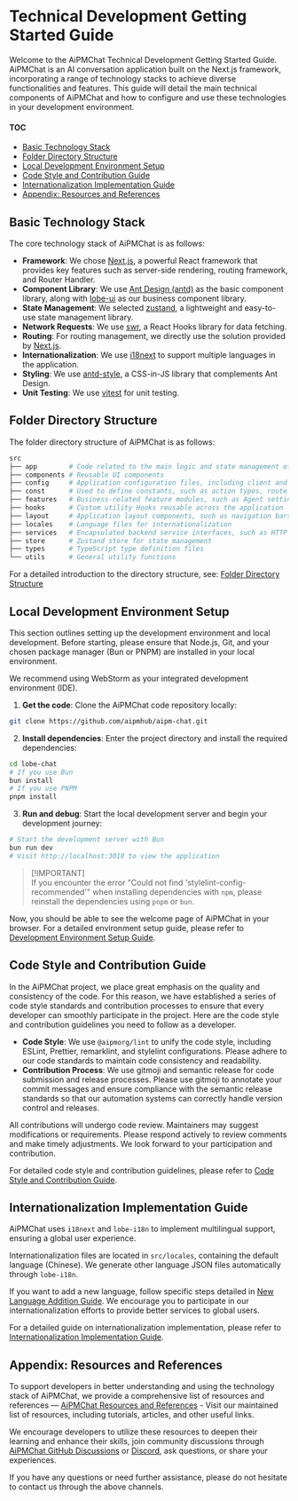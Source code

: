 # Technical Development Getting Started Guide

Welcome to the AiPMChat Technical Development Getting Started Guide. AiPMChat is an AI conversation application built on the Next.js framework, incorporating a range of technology stacks to achieve diverse functionalities and features. This guide will detail the main technical components of AiPMChat and how to configure and use these technologies in your development environment.

#### TOC

- [Basic Technology Stack](#basic-technology-stack)
- [Folder Directory Structure](#folder-directory-structure)
- [Local Development Environment Setup](#local-development-environment-setup)
- [Code Style and Contribution Guide](#code-style-and-contribution-guide)
- [Internationalization Implementation Guide](#internationalization-implementation-guide)
- [Appendix: Resources and References](#appendix-resources-and-references)

## Basic Technology Stack

The core technology stack of AiPMChat is as follows:

- **Framework**: We chose [Next.js](https://nextjs.org/), a powerful React framework that provides key features such as server-side rendering, routing framework, and Router Handler.
- **Component Library**: We use [Ant Design (antd)](https://ant.design/) as the basic component library, along with [lobe-ui](https://github.com/lobehub/lobe-ui) as our business component library.
- **State Management**: We selected [zustand](https://github.com/pmndrs/zustand), a lightweight and easy-to-use state management library.
- **Network Requests**: We use [swr](https://swr.vercel.app/), a React Hooks library for data fetching.
- **Routing**: For routing management, we directly use the solution provided by [Next.js](https://nextjs.org/).
- **Internationalization**: We use [i18next](https://www.i18next.com/) to support multiple languages in the application.
- **Styling**: We use [antd-style](https://github.com/ant-design/antd-style), a CSS-in-JS library that complements Ant Design.
- **Unit Testing**: We use [vitest](https://github.com/vitest-dev/vitest) for unit testing.

## Folder Directory Structure

The folder directory structure of AiPMChat is as follows:

```bash
src
├── app        # Code related to the main logic and state management of the application
├── components # Reusable UI components
├── config     # Application configuration files, including client and server environment variables
├── const      # Used to define constants, such as action types, route names, etc.
├── features   # Business-related feature modules, such as Agent settings, plugin development pop-ups, etc.
├── hooks      # Custom utility Hooks reusable across the application
├── layout     # Application layout components, such as navigation bars, sidebars, etc.
├── locales    # Language files for internationalization
├── services   # Encapsulated backend service interfaces, such as HTTP requests
├── store      # Zustand store for state management
├── types      # TypeScript type definition files
└── utils      # General utility functions
```

For a detailed introduction to the directory structure, see: [Folder Directory Structure](Folder-Structure.zh-CN.md)

## Local Development Environment Setup

This section outlines setting up the development environment and local development. Before starting, please ensure that Node.js, Git, and your chosen package manager (Bun or PNPM) are installed in your local environment.

We recommend using WebStorm as your integrated development environment (IDE).

1. **Get the code**: Clone the AiPMChat code repository locally:

```bash
git clone https://github.com/aipmhub/aipm-chat.git
```

2. **Install dependencies**: Enter the project directory and install the required dependencies:

```bash
cd lobe-chat
# If you use Bun
bun install
# If you use PNPM
pnpm install
```

3. **Run and debug**: Start the local development server and begin your development journey:

```bash
# Start the development server with Bun
bun run dev
# Visit http://localhost:3010 to view the application
```

> \[!IMPORTANT]\
> If you encounter the error "Could not find 'stylelint-config-recommended'" when installing dependencies with `npm`, please reinstall the dependencies using `pnpm` or `bun`.

Now, you should be able to see the welcome page of AiPMChat in your browser. For a detailed environment setup guide, please refer to [Development Environment Setup Guide](Setup-Development.zh-CN.md).

## Code Style and Contribution Guide

In the AiPMChat project, we place great emphasis on the quality and consistency of the code. For this reason, we have established a series of code style standards and contribution processes to ensure that every developer can smoothly participate in the project. Here are the code style and contribution guidelines you need to follow as a developer.

- **Code Style**: We use `@aipmorg/lint` to unify the code style, including ESLint, Prettier, remarklint, and stylelint configurations. Please adhere to our code standards to maintain code consistency and readability.
- **Contribution Process**: We use gitmoji and semantic release for code submission and release processes. Please use gitmoji to annotate your commit messages and ensure compliance with the semantic release standards so that our automation systems can correctly handle version control and releases.

All contributions will undergo code review. Maintainers may suggest modifications or requirements. Please respond actively to review comments and make timely adjustments. We look forward to your participation and contribution.

For detailed code style and contribution guidelines, please refer to [Code Style and Contribution Guide](Contributing-Guidelines.zh-CN.md).

## Internationalization Implementation Guide

AiPMChat uses `i18next` and `lobe-i18n` to implement multilingual support, ensuring a global user experience.

Internationalization files are located in `src/locales`, containing the default language (Chinese). We generate other language JSON files automatically through `lobe-i18n`.

If you want to add a new language, follow specific steps detailed in [New Language Addition Guide](../Internationalization/Add-New-Locale.zh-CN.md). We encourage you to participate in our internationalization efforts to provide better services to global users.

For a detailed guide on internationalization implementation, please refer to [Internationalization Implementation Guide](../Internationalization/Internationalization-Implementation.zh-CN.md).

## Appendix: Resources and References

To support developers in better understanding and using the technology stack of AiPMChat, we provide a comprehensive list of resources and references — [AiPMChat Resources and References](https://github.com/aipmhub/aipm-chat/wiki/Resources.zh-CN) - Visit our maintained list of resources, including tutorials, articles, and other useful links.

We encourage developers to utilize these resources to deepen their learning and enhance their skills, join community discussions through [AiPMChat GitHub Discussions](https://github.com/aipmhub/aipm-chat/discussions) or [Discord](https://discord.com/invite/AYFPHvv2jT), ask questions, or share your experiences.

If you have any questions or need further assistance, please do not hesitate to contact us through the above channels.
